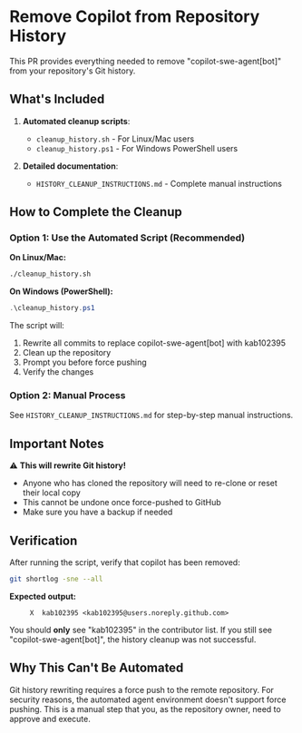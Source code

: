 # Remove Copilot from Repository History

This PR provides everything needed to remove "copilot-swe-agent[bot]" from your repository's Git history.

## What's Included

1. **Automated cleanup scripts**:
   - `cleanup_history.sh` - For Linux/Mac users
   - `cleanup_history.ps1` - For Windows PowerShell users

2. **Detailed documentation**:
   - `HISTORY_CLEANUP_INSTRUCTIONS.md` - Complete manual instructions

## How to Complete the Cleanup

### Option 1: Use the Automated Script (Recommended)

**On Linux/Mac:**
```bash
./cleanup_history.sh
```

**On Windows (PowerShell):**
```powershell
.\cleanup_history.ps1
```

The script will:
1. Rewrite all commits to replace copilot-swe-agent[bot] with kab102395
2. Clean up the repository
3. Prompt you before force pushing
4. Verify the changes

### Option 2: Manual Process

See `HISTORY_CLEANUP_INSTRUCTIONS.md` for step-by-step manual instructions.

## Important Notes

⚠️ **This will rewrite Git history!**
- Anyone who has cloned the repository will need to re-clone or reset their local copy
- This cannot be undone once force-pushed to GitHub
- Make sure you have a backup if needed

## Verification

After running the script, verify that copilot has been removed:

```bash
git shortlog -sne --all
```

**Expected output:**
```
     X	kab102395 <kab102395@users.noreply.github.com>
```

You should **only** see "kab102395" in the contributor list. If you still see "copilot-swe-agent[bot]", the history cleanup was not successful.

## Why This Can't Be Automated

Git history rewriting requires a force push to the remote repository. For security reasons, the automated agent environment doesn't support force pushing. This is a manual step that you, as the repository owner, need to approve and execute.
